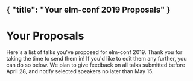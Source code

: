{ "title": "Your elm-conf 2019 Proposals" }
---

# Your Proposals

Here's a list of talks you've proposed for elm-conf 2019.
Thank you for taking the time to send them in!
If you'd like to edit them any further, you can do so below.
We plan to give feedback on all talks submitted before April 28, and notify selected speakers no later than May 15.
